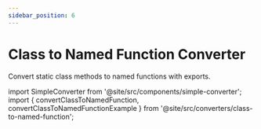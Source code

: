 ```yaml
---
sidebar_position: 6
---
```


# Class to Named Function Converter

Convert static class methods to named functions with exports.

import SimpleConverter from '@site/src/components/simple-converter';
import { convertClassToNamedFunction, convertClassToNamedFunctionExample } from '@site/src/converters/class-to-named-function';

<SimpleConverter
  conversion={convertClassToNamedFunction}
  placeholder="Enter your class code here..."
  language="javascript"
  exampleInput={convertClassToNamedFunctionExample.input}
  showPreview={true}
  previewMode="multiline"
/>
